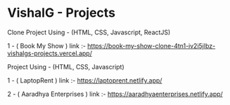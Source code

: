 # VishalG - Projects
Clone Project Using - (HTML, CSS, Javascript, ReactJS)

1 - ( Book My Show ) link :- https://book-my-show-clone-4tn1-iv2i5jlbz-vishalgs-projects.vercel.app/

Project Using - (HTML, CSS, Javascript)

1 - ( LaptopRent ) link :- https://laptoprent.netlify.app/

2 - ( Aaradhya Enterprises ) link :- https://aaradhyaenterprises.netlify.app/
